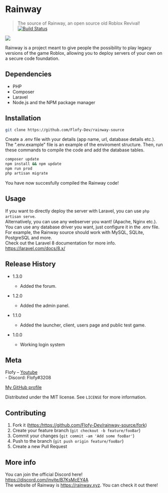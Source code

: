 # Rainway
> The source of Rainway, an open source old Roblox Revival!
[![Build Status][travis-image]][travis-url]

![]([header.png](https://cdn.discordapp.com/attachments/880094486175289424/1002999219868676116/download.png))

Rainway is a project meant to give people the possibility to play legacy versions of the game Roblox, allowing you to deploy servers of your own on a secure code foundation.

## Dependencies
* PHP
* Composer
* Laravel
* Node.js and the NPM package manager

## Installation

```sh
git clone https://github.com/Flofy-Dev/rainway-source
```

Create a .env file with your details (app name, url, database details etc.). The ".env.example" file is an example of the enviroment structure.
Then, run these commands to compile the code and add the database tables.

```sh
composer update
npm install && npm update
npm run prod
php artisan migrate
```

You have now succesfully compiled the Rainway code!

## Usage
If you want to directly deploy the server with Laravel, you can use ```php artisan serve```. <br>
Alternatively, you can use any webserver you want! (Apache, Nginx etc.). <br>
You can use any database driver you want, just configure it in the .env file. For example, the Rainway source should work with MySQL, SQLite, PostgreSQL and more. <br>
Check out the Laravel 8 documentation for more info. https://laravel.com/docs/8.x/

## Release History

* 1.3.0
    * Added the forum.
    
* 1.2.0
    * Added the admin panel.

* 1.1.0
    * Added the launcher, client, users page and public test game.
  
* 1.0.0
    * Working login system

## Meta

Flofy – [Youtube](https://www.youtube.com/channel/UCbkjKnxMaS9PKfGdw4lTJoA) <br>
      - Discord: Flofy#3208 <br>

[My GitHub profile](https://github.com/Flofy-Dev/) <br>

Distributed under the MIT license. See ``LICENSE`` for more information.

## Contributing

1. Fork it (<https:/https://github.com/Flofy-Dev/rainway-source/fork>)
2. Create your feature branch (`git checkout -b feature/fooBar`)
3. Commit your changes (`git commit -am 'Add some fooBar'`)
4. Push to the branch (`git push origin feature/fooBar`)
5. Create a new Pull Request

## More info
You can join the official Discord here! https://discord.com/invite/B7KsMcEY4A <br>
The website of Rainway is https://rainway.xyz. You can check it out there!

<!-- Markdown link & img dfn's -->
[npm-image]: https://img.shields.io/npm/v/datadog-metrics.svg?style=flat-square
[npm-url]: https://npmjs.org/package/datadog-metrics
[npm-downloads]: https://img.shields.io/npm/dm/datadog-metrics.svg?style=flat-square
[travis-image]: https://img.shields.io/travis/dbader/node-datadog-metrics/master.svg?style=flat-square
[travis-url]: https://travis-ci.org/dbader/node-datadog-metrics
[wiki]: https://github.com/yourname/yourproject/wiki
